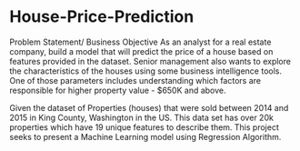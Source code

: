 # House-Price-Prediction


Problem Statement/ Business Objective
As an analyst for a real estate company, build a model that will predict the price of a house based on features provided in the dataset. Senior management also wants to explore the characteristics of the houses using some business intelligence tools. One of those parameters includes understanding which factors are responsible for higher property value - $650K and above.


Given the dataset of Properties (houses) that were sold between 2014 and 2015 in King County, Washington in the US. This data set has over 20k properties which have 19 unique features to describe them. This project seeks to present a Machine Learning model using Regression Algorithm.



